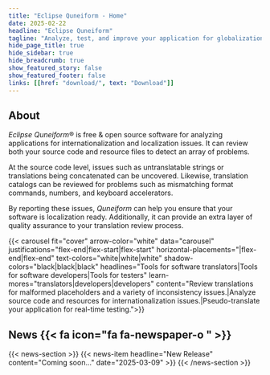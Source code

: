 ```yaml
---
title: "Eclipse Quneiform - Home"
date: 2025-02-22
headline: "Eclipse Quneiform"
tagline: "Analyze, test, and improve your application for globalization readiness."
hide_page_title: true
hide_sidebar: true
hide_breadcrumb: true
show_featured_story: false
show_featured_footer: false
links: [[href: "download/", text: "Download"]]
---
```


## About

*Eclipse Quneiform*&reg; is free & open source software for analyzing applications for internationalization and localization issues.
It can review both your source code and resource files to detect an array of problems.

At the source code level, issues such as untranslatable strings or translations being concatenated can be uncovered.
Likewise, translation catalogs can be reviewed for problems such as mismatching format commands, numbers, and keyboard accelerators.

By reporting these issues, *Quneiform* can help you ensure that your software is localization ready.
Additionally, it can provide an extra layer of quality assurance to your translation review process.

{{< carousel fit="cover" arrow-color="white" data="carousel"
    justifications="flex-end|flex-start|flex-start"
    horizontal-placements="|flex-end|flex-end"
    text-colors="white|white|white"
    shadow-colors="black|black|black"
    headlines="Tools for software translators|Tools for software developers|Tools for testers"
    learn-mores="translators|developers|developers"
    content="Review translations for malformed placeholders and a variety of inconsistency issues.|Analyze source code and resources for internationalization issues.|Pseudo-translate your application for real-time testing.">}}

## News {{< fa icon="fa fa-newspaper-o " >}}

{{< news-section >}}
    {{< news-item headline="New Release" content="Coming soon..." date="2025-03-09" >}}
{{< /news-section >}}
